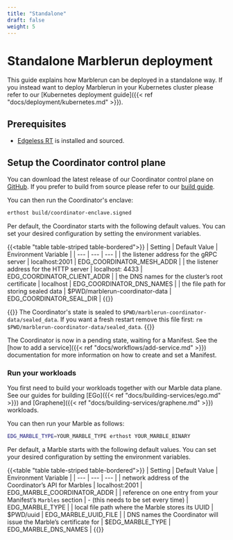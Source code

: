 ```yaml
---
title: "Standalone"
draft: false
weight: 5
---
```


# Standalone Marblerun deployment

This guide explains how Marblerun can be deployed in a standalone way.
If you instead want to deploy Marblerun in your Kubernetes cluster please refer to our [Kubernetes deployment guide]({{< ref "docs/deployment/kubernetes.md" >}}).

## Prerequisites

* [Edgeless RT](https://github.com/edgelesssys/edgelessrt) is installed and sourced.

## Setup the Coordinator control plane

You can download the latest release of our Coordinator control plane on [GitHub](https://github.com/edgelesssys/marblerun/releases/latest/download/coordinator-enclave.signed).
If you prefer to build from source please refer to our [build guide](https://github.com/edgelesssys/marblerun/blob/master/BUILD.md).

You can then run the Coordinator's enclave:

```bash
erthost build/coordinator-enclave.signed
```

Per default, the Coordinator starts with the following default values. You can set your desired configuration by setting the environment variables.

{{<table "table table-striped table-bordered">}}
| Setting | Default Value | Environment Variable |
| --- | --- | --- |
| the listener address for the gRPC server | localhost:2001 |  EDG_COORDINATOR_MESH_ADDR |
| the listener address for the HTTP server | localhost: 4433 | EDG_COORDINATOR_CLIENT_ADDR |
| the DNS names for the cluster’s root certificate | localhost | EDG_COORDINATOR_DNS_NAMES |
| the file path for storing sealed data | $PWD/marblerun-coordinator-data | EDG_COORDINATOR_SEAL_DIR |
{{</table>}}

{{<note>}}
The Coordinator's state is sealed to `$PWD/marblerun-coordinator-data/sealed_data`. If you want a fresh restart remove this file first: `rm $PWD/marblerun-coordinator-data/sealed_data`.
{{</note>}}

The Coordinator is now in a pending state, waiting for a Manifest.
See the [how to add a service]({{< ref "docs/workflows/add-service.md" >}}) documentation for more information on how to create and set a Manifest.

### Run your workloads

You first need to build your workloads together with our Marble data plane.
See our guides for building [EGo]({{< ref "docs/building-services/ego.md" >}}) and [Graphene]({{< ref "docs/building-services/graphene.md" >}}) workloads.

You can then run your Marble as follows:

```bash
EDG_MARBLE_TYPE=YOUR_MARBLE_TYPE erthost YOUR_MARBLE_BINARY
```

Per default, a Marble starts with the following default values. You can set your desired configuration by setting the environment variables.

{{<table "table table-striped table-bordered">}}
| Setting | Default Value | Environment Variable |
| --- | --- | --- |
| network address of the Coordinator’s API for Marbles | localhost:2001 |  EDG_MARBLE_COORDINATOR_ADDR |
| reference on one entry from your Manifest’s `Marbles` section | - (this needs to be set every time) | EDG_MARBLE_TYPE |
| local file path where the Marble stores its UUID | $PWD/uuid | EDG_MARBLE_UUID_FILE |
| DNS names the Coordinator will issue the Marble’s certificate for | $EDG_MARBLE_TYPE | EDG_MARBLE_DNS_NAMES |
{{</table>}}
